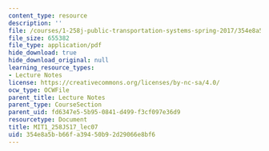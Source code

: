 ```yaml
---
content_type: resource
description: ''
file: /courses/1-258j-public-transportation-systems-spring-2017/354e8a5bb66fa39450b92d29066e8bf6_MIT1_258JS17_lec07.pdf
file_size: 655382
file_type: application/pdf
hide_download: true
hide_download_original: null
learning_resource_types:
- Lecture Notes
license: https://creativecommons.org/licenses/by-nc-sa/4.0/
ocw_type: OCWFile
parent_title: Lecture Notes
parent_type: CourseSection
parent_uid: fd6347e5-5b95-0841-d499-f3cf097e36d9
resourcetype: Document
title: MIT1_258JS17_lec07
uid: 354e8a5b-b66f-a394-50b9-2d29066e8bf6
---
```

